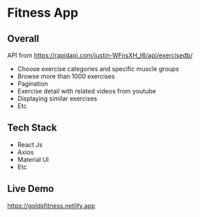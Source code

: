 #                                      Fitness App

## Overall

API from https://rapidapi.com/justin-WFnsXH_t6/api/exercisedb/

- Choose exercise categories and specific muscle groups
- Browse more than 1000 exercises
- Pagination
- Exercise detail with related videos from youtube
- Displaying similar exercises
- Etc

## Tech Stack

- React Js
- Axios
- Material UI
- Etc

## Live Demo

https://goldsfitness.netlify.app




